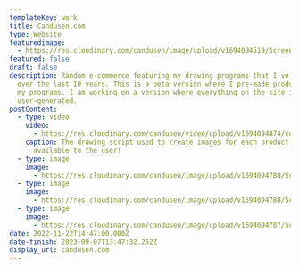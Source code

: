 ```yaml
---
templateKey: work
title: Candusen.com
type: Website
featuredimage:
  - https://res.cloudinary.com/candusen/image/upload/v1694094519/Screenshot_2023-09-07_at_9.48.06_AM_njedwp.png
featured: false
draft: false
description: Random e-commerce featuring my drawing programs that I've developed
  over the last 10 years. This is a beta version where I pre-made products using
  my programs. I am working on a version where everything on the site is
  user-generated.
postContent:
  - type: video
    video:
      - https://res.cloudinary.com/candusen/video/upload/v1694094874/cdc_vid_j7dwac.mp4
    caption: The drawing script used to create images for each product is made
      available to the user!
  - type: image
    image:
      - https://res.cloudinary.com/candusen/image/upload/v1694094788/Screenshot_2023-09-07_at_9.51.38_AM_fcvgz4.png
  - type: image
    image:
      - https://res.cloudinary.com/candusen/image/upload/v1694094788/Screenshot_2023-09-07_at_9.52.01_AM_evcoyk.png
  - type: image
    image:
      - https://res.cloudinary.com/candusen/image/upload/v1694094787/Screenshot_2023-09-07_at_9.52.47_AM_hanorr.png
date: 2022-11-22T14:47:00.000Z
date-finish: 2023-09-07T13:47:32.252Z
display_url: candusen.com
---
```

